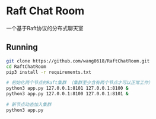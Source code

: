 # Raft Chat Room
一个基于Raft协议的分布式聊天室



## Running

```bash
git clone https://github.com/wang0618/RaftChatRoom.git
cd RaftChatRoom
pip3 install -r requirements.txt

# 初始化两个节点的Raft集群 （集群至少含有两个节点才可以正常工作）
python3 app.py 127.0.0.1:8101 127.0.0.1:8100 &  
python3 app.py 127.0.0.1:8100 127.0.0.1:8101 &

# 新节点动态加入集群
python3 app.py
```